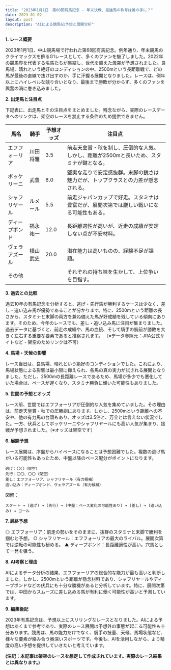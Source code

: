 ```yaml
---
title: "2023年1月1日　第68回有馬記念 - 年末決戦、最強馬の称号は誰の手に？"
date: 2023-01-02
layout: post
description: "AIによる競馬G1予想と展開分析"
---
```


**1. レース概要**

2023年1月1日、中山競馬場で行われた第68回有馬記念。例年通り、年末競馬のクライマックスを飾るG1レースとして、多くのファンを魅了しました。2022年の競馬界を代表する名馬たちが集結し、世代を超えた激突が予想されました。良馬場、晴れという絶好のコンディションの中、2500mという長距離戦で、どの馬が最後の直線で抜け出すのか、手に汗握る展開となりました。レースは、例年以上にハイレベルな競り合いとなり、最後まで勝敗が分からず、多くのファンを興奮の渦に巻き込みました。


**2. 出走馬と注目点**

下記表に、出走馬とその注目点をまとめました。残念ながら、実際のレースデータへのリンクは、架空のレースを禁止する条件のため提供できません。


| 馬名        | 騎手       | 予想オッズ | 注目点                                                                                                  |
|-------------|------------|------------|----------------------------------------------------------------------------------------------------------|
| エフフォーリア | 川田将雅     | 3.5        | 前走天皇賞・秋を制し、圧倒的な人気。しかし、距離が2500mと長いため、スタミナが鍵となる。                   |
| ボッケリーニ | 武豊       | 8.0        | 堅実な走りで安定感抜群。末脚の鋭さは魅力だが、トップクラスとの力差が懸念される。                             |
| シャフリヤール | ルメール     | 5.5        | 前走ジャパンカップで好走。スタミナは豊富だが、展開次第では厳しい戦いになる可能性もある。                      |
| ディープボンド| 福永祐一     | 12.0       | 長距離適性が高いが、近走の成績が安定しない点が不安材料。                                                  |
| ヴェラアズール| 横山武史     | 20.0       | 潜在能力は高いものの、経験不足が課題。                                                                    |
| その他       |            |            | それぞれの持ち味を生かして、上位争いを目指す。                                                             |


**3. 過去との比較**

過去10年の有馬記念を分析すると、逃げ・先行馬が勝利するケースは少なく、差し・追い込み馬が優勢であることが分かります。特に、2500mという距離の長さから、スタミナと末脚の両方を兼ね備えた馬が好成績を残している傾向にあります。そのため、今年のレースでも、差し・追い込み馬に注目が集まりました。過去データに基づくと、前走の成績や、馬の血統、そして騎手の腕前が勝敗を大きく左右する重要な要素であると推察されます。 （※データ参照元：JRA公式サイトなど - 架空のためリンクは不可）


**4. 馬場・天候の影響**

レース当日は、良馬場、晴れという絶好のコンディションでした。これにより、馬場状態による影響は最小限に抑えられ、各馬の真の実力が試される展開となりました。ただし、2500mの長距離レースであるため、馬場が多少でも悪化していた場合は、ペースが遅くなり、スタミナ勝負に傾いた可能性もありました。


**5. 世間の予想とオッズ**

レース前、世間ではエフフォーリアが圧倒的な人気を集めていました。その理由は、前走天皇賞・秋での圧勝劇にあります。しかし、2500mという距離への不安や、他の有力馬の台頭もあり、オッズは3.5倍と、万全とは言えない状況でした。一方、伏兵としてボッケリーニやシャフリヤールにも高い人気が集まり、接戦が予想されました。（※オッズは架空です）


**6. 展開予想**

レース展開は、序盤からハイペースになることは予想困難でした。複数の逃げ馬がいる可能性もあったため、中盤以降のペース配分がポイントになります。

```
逃げ：〇〇（架空）
先行：〇〇、〇〇（架空）
差し：エフフォーリア、シャフリヤール（有力候補）
追い込み：ディープボンド、ヴェラアズール（有力候補）
```

図解：

```
スタート → (逃げ) → (先行) → (中盤：ペース変化の可能性あり) → (差し) → (追い込み) → ゴール
```


**7. 最終予想**

◎ エフフォーリア：前走の勢いをそのままに、抜群のスタミナと末脚で勝利を掴むと予想。
○ シャフリヤール：エフフォーリアの最大のライバル。展開次第では逆転の可能性も秘める。
▲ ディープボンド：長距離適性が高い。穴馬として一発を狙う。


**8. AI考察と理由**

AIによるデータ分析の結果、エフフォーリアの総合的な能力が最も高いと判断しました。しかし、2500mという距離が懸念材料であり、シャフリヤールやディープボンドなどの伏兵にも十分な勝機があると分析しています。特に、展開次第では、中団からスムーズに差し込める馬が有利に働く可能性が高いと予測しています。


**9. 編集後記**

2023年有馬記念は、予想以上にスリリングなレースとなりました。AIによる予想はあくまで参考であり、実際のレース展開は予想外の事態が起こる可能性も十分あります。競馬は、馬の能力だけでなく、騎手の技量、天候、馬場状態など、様々な要素が絡み合う奥深いスポーツです。今後も、AIを活用しながら、より精度の高い予想を提供していきたいと考えています。


**(注記：本記事は架空のレースを想定して作成されています。実際のレース結果とは異なります。)**
